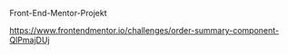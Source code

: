 Front-End-Mentor-Projekt 

https://www.frontendmentor.io/challenges/order-summary-component-QlPmajDUj
